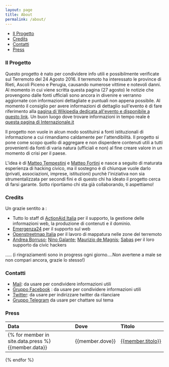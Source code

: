 ```yaml
---
layout: page
title: About
permalink: /about/
---
```


* [Il Progetto](#il-progetto)
* [Credits](#credits)
* [Contatti](#Contatti)
* [Press](#Press)

### Il Progetto

Questo progetto è nato per condividere info utili e possibilmente verificate sul Terremoto del 24 Agosto 2016. Il terremoto ha interessato le province di Rieti, Ascoli Piceno e Perugia, causando numerose vittime e notevoli danni. Al momento in cui viene scritta questa pagina (27 agosto) le notizie che provengono dalle fonti ufficiali sono ancora in divenire e verranno aggiornate con informazioni dettagliate e puntuali non appena possibile. Al momento il consiglio per avere informazioni di dettaglio sull'evento è di fare riferimento alla [pagina di Wikipedia dedicata all'evento e disponibile a questo link](https://it.wikipedia.org/wiki/Terremoto_del_Centro_Italia_del_2016). Un buon luogo dove trovare informazioni in tempo reale è [questa pagina di Internazionale.it](http://www.internazionale.it/live/terremoto-italia-amatrice-rieti)

Il progetto non vuole in alcun modo sostituirsi a fonti istituzionali di informazione a cui rimandiamo caldamente per l'attendibilità. Il progetto si pone come scopo quello di aggregare e non disperdere contenuti utili a tutti provenienti da fonti di varia natura (ufficiali e non) al fine creare valore in un momento di crisi per il paese.

L'idea è di [Matteo Tempestini](https://twitter.com/il_tempe) e [Matteo Fortini](https://twitter.com/matt_fortini) e nasce a seguito di maturata esperienza di hacking civico, ma il sostegno è di chiunque vuole darlo (privati, associazioni, imprese, istituzioni) purchè l'iniziativa non sia strumentalizzata per secondi fini e di questo chi ha ideato il progetto cerca di farsi garante. Sotto riportiamo chi sta già collaborando, ti aspettiamo!


### Credits

Un grazie sentito a :

- Tutto lo staff di [ActionAid Italia](https://www.actionaid.it/) per il supporto, la gestione delle informazioni web, la produzione di contenuti e il dominio.
- [Emergenza24](http://www.emergenza24.org) per il supporto sul web
- [Openstreetmap Italia](https://openstreetmap.it/) per il lavoro di mappatura nelle zone del terremoto
- [Andrea Borruso](https://twitter.com/aborruso); [Nino Galante](https://twitter.com/picomiles); [Maurizio de Magnis](https://twitter.com/olistik); [Sabas](https://twitter.com/__sabas) per il loro supporto da civic hackers

..... 
(i ringraziamenti sono in progress ogni giorno....Non avertene a male se non compari ancora, grazie lo stesso!)



### Contatti
- [Mail](mailto:terremotocentroita@gmail.com): da usare per condividere informazioni utili
- [Gruppo Facebook](https://www.facebook.com/groups/1758670357733881/) : da usare per condividere informazioni utili
- [Twitter](https://twitter.com/terremotocentro): da usare per indirizzare twitter da rilanciare
- [Gruppo Telegram](https://telegram.me/joinchat/BgW6eEBsI3rLKsJk9L7FJg) da usare per chattare sul tema

### Press

Data         | Dove    | Titolo 
:------------|:--------|:------
{% for member in site.data.press %} {{member.data}} | {{member.dove}} | [{{member.titolo}}]({{member.link}})
{% endfor %}
